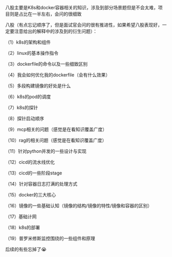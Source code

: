 

八股主要是K8s和docker容器相关的知识，涉及到部分场景题但是不会太难，项目则是占比在一半左右，会问的很细致

八股（有点忘记顺序了，但是面试官会问的很有推进性，如果希望八股表现好，一定要注意给出的解释中的涉及到的衍生问题）：

（1）k8s的架构和组件

（2）linux的基本操作指令

（3）dockerfile的命令以及一些细致区别

（4）我会如何优化我的dockerfile（会有什么效果）

（5）多段构建镜像的好处是什么

（6）k8s的pod的调度

（7）k8s的探针

（8）探针启动顺序

（9）mcp相关的问题（感觉是在看知识覆盖广度）

（10）rag的相关问题（感觉是在看知识覆盖广度）

（11）针对python并发的一些设计与实现

（12）cicd的流水线优化

（13）cicd的一些阶段stage

（14）针对容器日志打满的处理方式

（15）docker的三大核心

（16）镜像的一些基础认知（镜像的结构/镜像的特性/镜像和容器的区别）

（17）基础计网

（18）k8s的部署

（19）普罗米修斯监控围绕的一些组件和原理

后续的有些忘掉了😭

